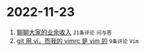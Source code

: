 # 2022-11-23

1. [聊聊大家的业余收入](https://www.v2ex.com/t/897228) `21条评论` `问与答`
1. [git 用 vi，而我的 vimrc 是 vim 的](https://www.v2ex.com/t/897234) `9条评论` `Vim`
